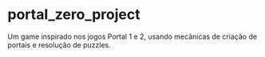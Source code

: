 # portal_zero_project
Um game inspirado nos jogos Portal 1 e 2, usando mecânicas de criação de portais e resolução de puzzles.
